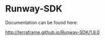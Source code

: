 Runway-SDK
==========

Documentation can be found here:

http://terraframe.github.io/Runway-SDK/1.8.0